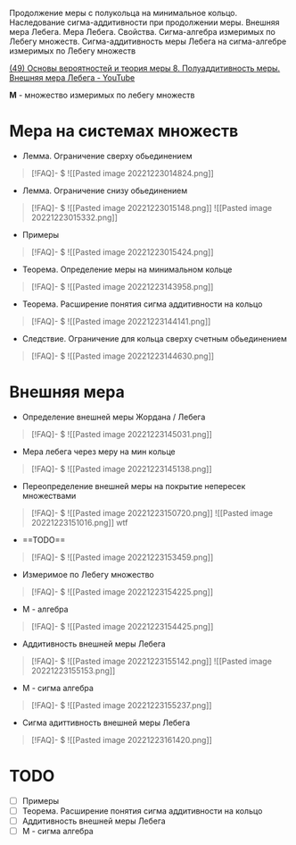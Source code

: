 Продолжение меры с полукольца на минимальное кольцо. Наследование сигма-аддитивности при продолжении меры. Внешняя мера Лебега. Мера Лебега. Свойства. Сигма-алгебра измеримых по Лебегу множеств. Сигма-аддитивность меры Лебега на сигма-алгебре измеримых по Лебегу множеств

[(49) Основы вероятностей и теория меры 8. Полуаддитивность меры. Внешняя мера Лебега - YouTube](https://www.youtube.com/watch?v=fz37g23JdnI&list=PL4_hYwCyhAva7M5xo-yjQF-gzrvBnDamF&index=8)

**M** - множество измеримых по лебегу множеств
# Мера на системах множеств
- Лемма. Ограничение сверху обьединением
> [!FAQ]- $ 
> ![[Pasted image 20221223014824.png]]

- Лемма. Ограничение снизу обьединением
> [!FAQ]- $
> ![[Pasted image 20221223015148.png]]
![[Pasted image 20221223015332.png]]

- Примеры
> [!FAQ]- $
> ![[Pasted image 20221223015424.png]]

- Теорема. Определение меры на минимальном кольце
> [!FAQ]- $
>![[Pasted image 20221223143958.png]]

- Теорема. Расширение понятия сигма аддитивности на кольцо
> [!FAQ]- $
>![[Pasted image 20221223144141.png]]

- Следствие. Ограничение для кольца сверху счетным обьединением
> [!FAQ]- $
>![[Pasted image 20221223144630.png]]

# Внешняя мера

- Определение внешней меры Жордана / Лебега
> [!FAQ]- $
>![[Pasted image 20221223145031.png]]

- Мера лебега через меру на мин кольце
> [!FAQ]- $
>![[Pasted image 20221223145138.png]]

- Переопределение внешней меры на покрытие непересек множествами
> [!FAQ]- $
>![[Pasted image 20221223150720.png]] ![[Pasted image 20221223151016.png]]
> wtf

- ==TODO==
> [!FAQ]- $
>![[Pasted image 20221223153459.png]]

- Измеримое по Лебегу множество
> [!FAQ]- $
>![[Pasted image 20221223154225.png]]

- M - алгебра
> [!FAQ]- $
>![[Pasted image 20221223154425.png]]

- Аддитивность внешней меры Лебега
> [!FAQ]- $
>![[Pasted image 20221223155142.png]] ![[Pasted image 20221223155153.png]]

- M - сигма алгебра
> [!FAQ]- $
>![[Pasted image 20221223155237.png]]

- Сигма адиттивность внешней меры Лебега
> [!FAQ]- $
>![[Pasted image 20221223161420.png]]


# TODO
- [ ] Примеры
- [ ] Теорема. Расширение понятия сигма аддитивности на кольцо
- [ ] Аддитивность внешней меры Лебега
- [ ] M - сигма алгебрa
